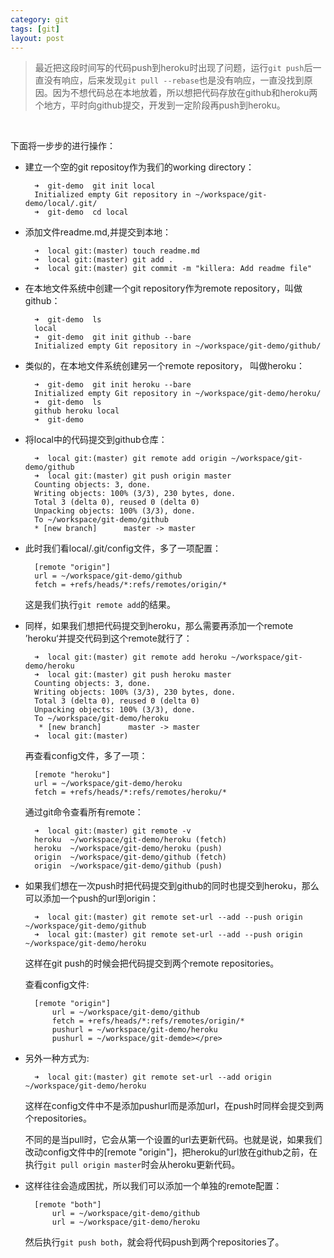 ```yaml
---
category: git
tags: [git]
layout: post
---
```


>最近把这段时间写的代码push到heroku时出现了问题，运行`git push`后一直没有响应，后来发现`git pull --rebase`也是没有响应，一直没找到原因。因为不想代码总在本地放着，所以想把代码存放在github和heroku两个地方，平时向github提交，开发到一定阶段再push到heroku。

<br>

下面将一步步的进行操作：


* 建立一个空的git repositoy作为我们的working directory：

		➜  git-demo  git init local
		Initialized empty Git repository in ~/workspace/git-demo/local/.git/
		➜  git-demo  cd local
	
	
* 添加文件readme.md,并提交到本地：

		➜  local git:(master) touch readme.md
		➜  local git:(master) git add .      
		➜  local git:(master) git commit -m "killera: Add readme file"


* 在本地文件系统中创建一个git repository作为remote repository，叫做github：

		➜  git-demo  ls
		local
		➜  git-demo  git init github --bare
		Initialized empty Git repository in ~/workspace/git-demo/github/

* 类似的，在本地文件系统创建另一个remote repository， 叫做heroku：

		➜  git-demo  git init heroku --bare
		Initialized empty Git repository in ~/workspace/git-demo/heroku/
		➜  git-demo  ls 
		github heroku local
		➜  git-demo  
		
* 将local中的代码提交到github仓库：

		➜  local git:(master) git remote add origin ~/workspace/git-demo/github
		➜  local git:(master) git push origin master
		Counting objects: 3, done.
		Writing objects: 100% (3/3), 230 bytes, done.
		Total 3 (delta 0), reused 0 (delta 0)
		Unpacking objects: 100% (3/3), done.
		To ~/workspace/git-demo/github
		* [new branch]      master -> master
		
* 此时我们看local/.git/config文件，多了一项配置：

		[remote "origin"]
		url = ~/workspace/git-demo/github
		fetch = +refs/heads/*:refs/remotes/origin/*
	这是我们执行`git remote add`的结果。
	
* 同样，如果我们想把代码提交到heroku，那么需要再添加一个remote ’heroku‘并提交代码到这个remote就行了：

		➜  local git:(master) git remote add heroku ~/workspace/git-demo/heroku
		➜  local git:(master) git push heroku master
		Counting objects: 3, done.
		Writing objects: 100% (3/3), 230 bytes, done.
		Total 3 (delta 0), reused 0 (delta 0)
		Unpacking objects: 100% (3/3), done.
		To ~/workspace/git-demo/heroku
		 * [new branch]      master -> master
		➜  local git:(master) 
		
	再查看config文件，多了一项：
	
		[remote "heroku"]
		url = ~/workspace/git-demo/heroku
		fetch = +refs/heads/*:refs/remotes/heroku/*
	
	通过git命令查看所有remote：
	
		➜  local git:(master) git remote -v
		heroku	~/workspace/git-demo/heroku (fetch)
		heroku	~/workspace/git-demo/heroku (push)
		origin	~/workspace/git-demo/github (fetch)
		origin	~/workspace/git-demo/github (push)

* 如果我们想在一次push时把代码提交到github的同时也提交到heroku，那么可以添加一个push的url到origin：
	
		➜  local git:(master) git remote set-url --add --push origin ~/workspace/git-demo/github
		➜  local git:(master) git remote set-url --add --push origin ~/workspace/git-demo/heroku
		
	这样在git push的时候会把代码提交到两个remote repositories。
	
	查看config文件:
	
		[remote "origin"]
        	url = ~/workspace/git-demo/github
        	fetch = +refs/heads/*:refs/remotes/origin/*        	
			pushurl = ~/workspace/git-demo/heroku
			pushurl = ~/workspace/git-demde></pre>
			
* 另外一种方式为:
	
		➜  local git:(master) git remote set-url --add origin ~/workspace/git-demo/heroku
		
	这样在config文件中不是添加pushurl而是添加url，在push时同样会提交到两个repositories。
	
	不同的是当pull时，它会从第一个设置的url去更新代码。也就是说，如果我们改动config文件中的[remote "origin"]，把heroku的url放在github之前，在执行`git pull origin master`时会从heroku更新代码。

* 这样往往会造成困扰，所以我们可以添加一个单独的remote配置：
	
		[remote "both"]
			url = ~/workspace/git-demo/github
			url = ~/workspace/git-demo/heroku
	然后执行`git push both`，就会将代码push到两个repositories了。